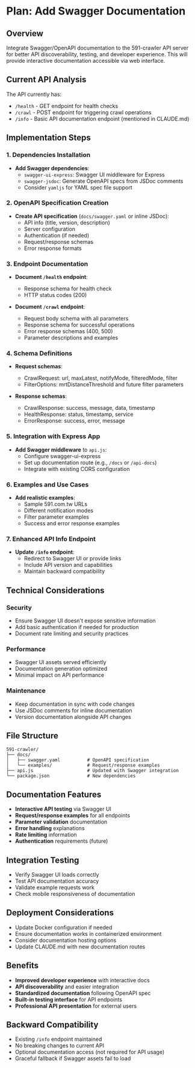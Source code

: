 # Plan: Add Swagger Documentation

## Overview
Integrate Swagger/OpenAPI documentation to the 591-crawler API server for better API discoverability, testing, and developer experience. This will provide interactive documentation accessible via web interface.

## Current API Analysis
The API currently has:
- `/health` - GET endpoint for health checks
- `/crawl` - POST endpoint for triggering crawl operations
- `/info` - Basic API documentation endpoint (mentioned in CLAUDE.md)

## Implementation Steps

### 1. Dependencies Installation
- **Add Swagger dependencies**:
  - `swagger-ui-express`: Swagger UI middleware for Express
  - `swagger-jsdoc`: Generate OpenAPI specs from JSDoc comments
  - Consider `yamljs` for YAML spec file support

### 2. OpenAPI Specification Creation
- **Create API specification** (`docs/swagger.yaml` or inline JSDoc):
  - API info (title, version, description)
  - Server configuration
  - Authentication (if needed)
  - Request/response schemas
  - Error response formats

### 3. Endpoint Documentation
- **Document `/health` endpoint**:
  - Response schema for health check
  - HTTP status codes (200)
  
- **Document `/crawl` endpoint**:
  - Request body schema with all parameters
  - Response schema for successful operations
  - Error response schemas (400, 500)
  - Parameter descriptions and examples

### 4. Schema Definitions
- **Request schemas**:
  - CrawlRequest: url, maxLatest, notifyMode, filteredMode, filter
  - FilterOptions: mrtDistanceThreshold and future filter parameters
  
- **Response schemas**:
  - CrawlResponse: success, message, data, timestamp
  - HealthResponse: status, timestamp, service
  - ErrorResponse: success, error, message

### 5. Integration with Express App
- **Add Swagger middleware** to `api.js`:
  - Configure swagger-ui-express
  - Set up documentation route (e.g., `/docs` or `/api-docs`)
  - Integrate with existing CORS configuration

### 6. Examples and Use Cases
- **Add realistic examples**:
  - Sample 591.com.tw URLs
  - Different notification modes
  - Filter parameter examples
  - Success and error response examples

### 7. Enhanced API Info Endpoint
- **Update `/info` endpoint**:
  - Redirect to Swagger UI or provide links
  - Include API version and capabilities
  - Maintain backward compatibility

## Technical Considerations

### Security
- Ensure Swagger UI doesn't expose sensitive information
- Add basic authentication if needed for production
- Document rate limiting and security practices

### Performance
- Swagger UI assets served efficiently
- Documentation generation optimized
- Minimal impact on API performance

### Maintenance
- Keep documentation in sync with code changes
- Use JSDoc comments for inline documentation
- Version documentation alongside API changes

## File Structure
```
591-crawler/
├── docs/
│   ├── swagger.yaml          # OpenAPI specification
│   └── examples/             # Request/response examples
├── api.js                    # Updated with Swagger integration
└── package.json              # New dependencies
```

## Documentation Features
- **Interactive API testing** via Swagger UI
- **Request/response examples** for all endpoints
- **Parameter validation** documentation
- **Error handling** explanations
- **Rate limiting** information
- **Authentication** requirements (future)

## Integration Testing
- Verify Swagger UI loads correctly
- Test API documentation accuracy
- Validate example requests work
- Check mobile responsiveness of documentation

## Deployment Considerations
- Update Docker configuration if needed
- Ensure documentation works in containerized environment
- Consider documentation hosting options
- Update CLAUDE.md with new documentation routes

## Benefits
- **Improved developer experience** with interactive docs
- **API discoverability** and easier integration
- **Standardized documentation** following OpenAPI spec
- **Built-in testing interface** for API endpoints
- **Professional API presentation** for external users

## Backward Compatibility
- Existing `/info` endpoint maintained
- No breaking changes to current API
- Optional documentation access (not required for API usage)
- Graceful fallback if Swagger assets fail to load